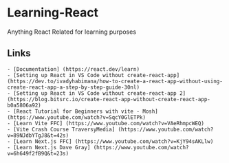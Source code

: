 # Learning-React

Anything React Related for learning purposes

## Links

    - [Documentation] (https://react.dev/learn)
    - [Setting up React in VS Code without create-react-app] (https://dev.to/ivadyhabimana/how-to-create-a-react-app-without-using-create-react-app-a-step-by-step-guide-30nl)
    - [Setting up React in VS Code without create-react-app 2] (https://blog.bitsrc.io/create-react-app-without-create-react-app-b0a5806a92)
    - [React Tutorial for Beginners with vite - Mosh] (https://www.youtube.com/watch?v=SqcY0GlETPk)
    - [Learn Vite FFC] (https://www.youtube.com/watch?v=VAeRhmpcWEQ)
    - [Vite Crash Course TraversyMedia] (https://www.youtube.com/watch?v=89NJdbYTgJ8&t=42s)
    - [Learn Next.js FFC] (https://www.youtube.com/watch?v=KjY94sAKLlw)
    - [Learn Next.js Dave Gray] (https://www.youtube.com/watch?v=6h649f2fB9Q&t=23s)
